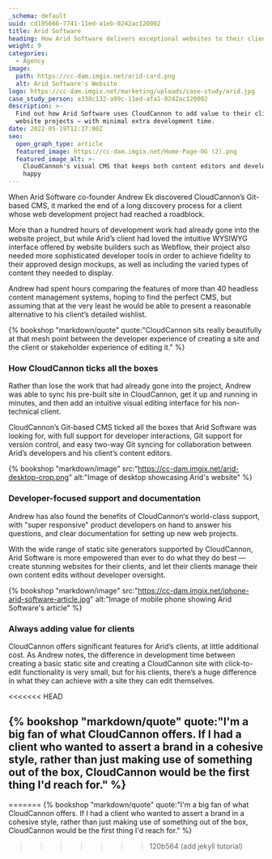 ```yaml
---
_schema: default
uuid: cd195666-7741-11ed-a1eb-0242ac120002
title: Arid Software
heading: How Arid Software delivers exceptional websites to their clients
weight: 9
categories:
  - Agency
image:
  path: https://cc-dam.imgix.net/arid-card.png
  alt: Arid Software's Website
logo: https://cc-dam.imgix.net/marketing/uploads/case-study/arid.jpg
case_study_person: a338c132-a99c-11ed-afa1-0242ac120002
description: >-
  Find out how Arid Software uses CloudCannon to add value to their clients'
  website projects — with minimal extra development time.
date: 2022-05-19T12:37:00Z
seo:
  open_graph_type: article
  featured_image: https://cc-dam.imgix.net/Home-Page-OG (2).png
  featured_image_alt: >-
    CloudCannon's visual CMS that keeps both content editors and developers
    happy
---
```

When Arid Software co-founder Andrew Ek discovered CloudCannon’s Git-based CMS, it marked the end of a long discovery process for a client whose web development project had reached a roadblock.

More than a hundred hours of development work had already gone into the website project, but while Arid’s client had loved the intuitive WYSIWYG interface offered by website builders such as Webflow, their project also needed more sophisticated developer tools in order to achieve fidelity to their approved design mockups, as well as including the varied types of content they needed to display.

Andrew had spent hours comparing the features of more than 40 headless content management systems, hoping to find the perfect CMS, but assuming that at the very least he would be able to present a reasonable alternative to his client’s detailed wishlist.

{% bookshop "markdown/quote" quote:"CloudCannon sits really beautifully at that mesh point between the developer experience of creating a site and the client or stakeholder experience of editing it." %}

### How CloudCannon ticks all the boxes

Rather than lose the work that had already gone into the project, Andrew was able to sync his pre-built site in CloudCannon, get it up and running in minutes, and then add an intuitive visual editing interface for his non-technical client.

CloudCannon’s Git-based CMS ticked all the boxes that Arid Software was looking for, with full support for developer interactions, Git support for version control, and easy two-way Git syncing for collaboration between Arid’s developers and his client’s content editors.

{% bookshop "markdown/image" src:"https://cc-dam.imgix.net/arid-desktop-crop.png" alt:"Image of desktop showcasing Arid's website" %}

### Developer-focused support and documentation

Andrew has also found the benefits of CloudCannon‘s world-class support, with "super responsive" product developers on hand to answer his questions, and clear documentation for setting up new web projects.

With the wide range of static site generators supported by CloudCannon, Arid Software is more empowered than ever to do what they do best — create stunning websites for their clients, and let their clients manage their own content edits without developer oversight.

{% bookshop "markdown/image" src:"https://cc-dam.imgix.net/iphone-arid-software-article.jpg" alt:"Image of mobile phone showing Arid Software's article" %}

### Always adding value for clients

CloudCannon offers significant features for Arid’s clients, at little additional cost. As Andrew notes, the difference in development time between creating a basic static site and creating a CloudCannon site with click-to-edit functionality is very small, but for his clients, there’s a huge difference in what they can achieve with a site they can edit themselves.

<<<<<<< HEAD
## {% bookshop "markdown/quote" quote:"I'm a big fan of what CloudCannon offers. If I had a client who wanted to assert a brand in a cohesive style, rather than just making use of something out of the box, CloudCannon would be the first thing I'd reach for." %}
=======
{% bookshop "markdown/quote" quote:"I'm a big fan of what CloudCannon offers. If I had a client who wanted to assert a brand in a cohesive style, rather than just making use of something out of the box, CloudCannon would be the first thing I'd reach for." %}
>>>>>>> 120b564 (add jekyll tutorial)
